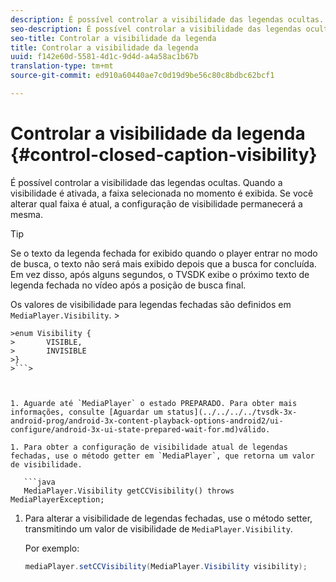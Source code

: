 ```yaml
---
description: É possível controlar a visibilidade das legendas ocultas. Quando a visibilidade é ativada, a faixa selecionada no momento é exibida. Se você alterar qual faixa é atual, a configuração de visibilidade permanecerá a mesma.
seo-description: É possível controlar a visibilidade das legendas ocultas. Quando a visibilidade é ativada, a faixa selecionada no momento é exibida. Se você alterar qual faixa é atual, a configuração de visibilidade permanecerá a mesma.
seo-title: Controlar a visibilidade da legenda
title: Controlar a visibilidade da legenda
uuid: f142e60d-5581-4d1c-9d4d-a4a58ac1b67b
translation-type: tm+mt
source-git-commit: ed910a60440ae7c0d19d9be56c80c8bdbc62bcf1

---
```



# Controlar a visibilidade da legenda {#control-closed-caption-visibility}

É possível controlar a visibilidade das legendas ocultas. Quando a visibilidade é ativada, a faixa selecionada no momento é exibida. Se você alterar qual faixa é atual, a configuração de visibilidade permanecerá a mesma.

>[!TIP]
>
>Se o texto da legenda fechada for exibido quando o player entrar no modo de busca, o texto não será mais exibido depois que a busca for concluída. Em vez disso, após alguns segundos, o TVSDK exibe o próximo texto de legenda fechada no vídeo após a posição de busca final.
>
>Os valores de visibilidade para legendas fechadas são definidos em `MediaPlayer.Visibility`. >
>
```java>
>enum Visibility {  
>       VISIBLE,  
>       INVISIBLE 
>}
>```>



1. Aguarde até `MediaPlayer` o estado PREPARADO. Para obter mais informações, consulte [Aguardar um status](../../../../tvsdk-3x-android-prog/android-3x-content-playback-options-android2/ui-configure/android-3x-ui-state-prepared-wait-for.md)válido.

1. Para obter a configuração de visibilidade atual de legendas fechadas, use o método getter em `MediaPlayer`, que retorna um valor de visibilidade.

   ```java
   MediaPlayer.Visibility getCCVisibility() throws MediaPlayerException;
   ```

1. Para alterar a visibilidade de legendas fechadas, use o método setter, transmitindo um valor de visibilidade de `MediaPlayer.Visibility`.

   Por exemplo:

   ```java
   mediaPlayer.setCCVisibility(MediaPlayer.Visibility visibility);
   ```
